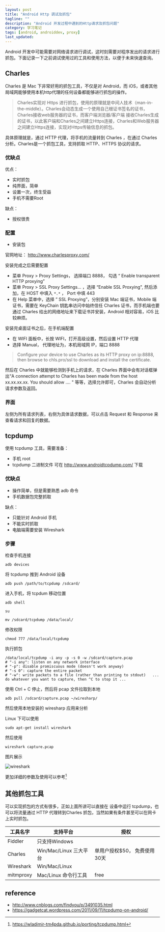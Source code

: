 ```yaml
---
layout: post
title: "Android Http 调试及抓包"
tagline: ""
description: "Android 开发过程中遇到的Http请求及抓包问题"
category: 学习笔记
tags: [android, androiddev, proxy]
last_updated: 
---
```


Android 开发中可能需要对网络请求进行调试，这时刻需要对程序发出的请求进行抓包。下面记录一下之前调试使用过的工具和使用方法，以便于未来快速查询。

## Charles 
Charles 是 Mac 下非常好用的抓包工具，不仅是对 Android，而 iOS，或者其他局域网能够使用本机http代理的任何设备都能够进行抓包的操作。

> Charles实现对 Https 进行抓包，使用的原理就是中间人技术（man-in-the-middle）。Charles会动态生成一个使用自己根证书签名的证书，Charles接收web服务器的证书，而客户端浏览器/客户端 接收Charles生成的证书，以此客户端和Charles之间建立Https连接，Charles和Web服务器之间建立Https连接，实现对Https传输信息的抓包。

具体原理就是，通过 HTTP 代理，将手机的流量转到 Charles ，在通过 Charles 分析。Charles是一个抓包工具，支持抓取 HTTP、HTTPS 协议的请求。


### 优缺点

优点：

- 实时抓包
- 纯界面，简单
- 设置一次，终生受益
- 手机不需要Root

缺点：

- 授权很贵

### 配置

- 安装包

官网地址： <http://www.charlesproxy.com/>

安装完成之后需要配置

- 菜单 Proxy >  Proxy Settings， 选择端口 8888， 勾选 “ Enable transparent HTTP proxying”
- 菜单 Proxy > SSL Proxy Settings... ，选择 “Enable SSL Proxying", 然后添加，在 HOST 中填入 `*.*` ， Port 中填 443 
- 在 Help 菜单中，选择 ” SSL Proxying”，分别安装 Mac 端证书，Mobile 端证书，需要在 KeyChain 钥匙串访问中始终信任 Charles 证书，而手机端也要通过 Charles 给出的网络地址来下载证书并安装，Android 相对容易，iOS 比较麻烦。

安装完桌面证书之后，在手机端配置

- 在 WIFI 面板中，长按 WIFI，打开高级设置，然后设置 HTTP 代理
- 选择 Manual， 代理地址为，本机局域网 IP，端口 8888 


> Configure your device to use Charles as its HTTP proxy on ip:8888, then browse to chls.pro/ssl to download and install the certificate.

然后在 Charles 中就能够检测到手机上的请求，在 Charles 界面中会有对话框弹出“A connection attempt to Charles has been made from the host xx.xx.xx.xx. You should allow .... " 等等，选择允许即可，Charles 会自动分析请求参数及返回。



### 界面

左侧为所有请求列表，右侧为具体请求数据，可以点击 Request 和 Response 来查看请求和回复的数据。

## tcpdump

使用 tcpdump 工具，需要准备：

- 手机 root
- tcpdump 二进制文件 可在 <http://www.androidtcpdump.com/> 下载

### 优缺点



- 操作简单，但是需要熟悉 adb 命令
- 手机数据包完整抓取



缺点：

- 只能针对 Android 手机
- 不能实时抓取
- 电脑端需要安装 Wireshark



### 步骤

检查手机连接

    adb devices

将 tcpdump 推到 Android 设备

    adb push /path/to/tcpdump /sdcard/

进入手机，将 tcpdum 移动位置

	adb shell

    su

    mv /sdcard/tcpdump /data/local/

修改权限

    chmod 777 /data/local/tcpdump

执行抓包

    /data/local/tcpdump -i any -p -s 0 -w /sdcard/capture.pcap
    # "-i any": listen on any network interface 
    # "-p": disable promiscuous mode (doesn't work anyway) 
    # "-s 0": capture the entire packet 
    # "-w": write packets to a file (rather than printing to stdout)   ... do whatever you want to capture, then ^C to stop it ...

使用 Ctrl + C 停止，然后将 pcap 文件拉取到本地

    adb pull /sdcard/capture.pcap ~/wiresharp/

然后使用本地安装的 wiresharp 应用来分析

Linux 下可以使用

    sudo apt-get install wireshark

然后使用

    wireshark capture.pcap

图片展示

![wireshark](https://lh4.googleusercontent.com/-9GvpqunYlR0/WCl_ge954yI/AAAAAAABGJw/-TEgTxr-GTkiNKBDdCj5cUbjkchmCve8QCJoC/w758-h590-no/%25E5%25B1%258F%25E5%25B9%2595%25E6%2588%25AA%25E5%259B%25BE%2B2016-09-29%2B14.21.16.png)

更加详细的参数及使用可以参考[^1]

## 其他抓包工具

可以实现抓包的方式有很多，正如上面所讲可以直接在 设备中运行 tcpdump，也可以将流量通过 HTTP 代理转到Charles 抓包，当然如果有条件甚至可以在网卡上实时抓包。

| 工具名字  |   支持平台    |      授权      |
|-------------|------------------|---------------|
| Fiddler  |  只支持Windows  |       |
| Charles  | Win/Mac/Linux  三大平台 |   单用户授权$50， 免费使用30天 |
| Wireshark  |   Win/Mac/Linux |   | 
| mitmproxy  |  Mac/Linux  命令行工具  |  free  | 

## reference

[^1]: <https://wladimir-tm4pda.github.io/porting/tcpdump.html>
- <http://www.cnblogs.com/findyou/p/3491035.html>
- <https://gadgetcat.wordpress.com/2011/09/11/tcpdump-on-android/>







